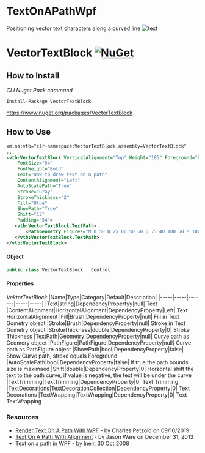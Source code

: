 # TextOnAPathWpf
Positioning vector text characters along a curved line
![text](https://raw.githubusercontent.com/vbobroff-app/TextOnAPathWpf/master/images/text_on_a_path.png)
# VectorTextBlock      [![NuGet](https://img.shields.io/nuget/v/VectorTextBlock.svg)](https://www.nuget.org/packages/VectorTextBlock)
## How to Install
*CLI  Nuget Pack command*
```
Install-Package VextorTextBlock
```
https://www.nuget.org/packages/VectorTextBlock
## How to Use
```xml
xmlns:vtb="clr-namespace:VectorTextBlock;assembly=VectorTextBlock"
...
<vtb:VectorTextBlock VerticalAlignment="Top" Height="185" Foreground="Blue"
    FontSize="54"
    FontWeight="Bold"
    Text="How to draw text on a path"
    ContentAlignment="Left" 
    AutoScalePath="True"  
    Stroke="Gray"
    StrokeThickness="2"
    Fill="Blue"
    ShowPath="True"
    Shift="12" 
    Padding="54">
   <vtb:VectorTextBlock.TextPath>
       <PathGeometry Figures="M 0 50 Q 25 60 50 50 Q 75 40 100 50 M 100 50 Z" />
   </vtb:VectorTextBlock.TextPath>
</vtb:VectorTextBlock>

```
#### Object

```cs
public class VectorTextBlock : Control
```

#### Properties 
*VektorTextBlock*
|Name|Type|Category|Default|Description|
|-----|-----|-------|-----|-----|
|Text|string|DependencyPropertyy|null| Text
|ContentAlignment|HorizontalAlignment|DependencyProperty|Left| Text HorizontalAlignment
|Fill|Brush|DependencyProperty|null| Fill in Text Gometry object
|Stroke|Brush|DependencyProperty|null| Stroke in Text Gometry object
|StrokeThickness|double|DependencyProperty|0| Stroke Thickness
|TextPath|Geometry|DependencyProperty|null| Curve path as Geomery object
|PathFigure|PathFigure|DependencyProperty|null| Curve path as PathFigure object
|ShowPath|bool|DependencyProperty|false| Show Curve path, stroke equals Foreground
|AutoScalePath|bool|DependencyProperty|false| If true the path bounds size is maximaed
|Shift|double|DependencyProperty|0| Horzontal shift the text to the path curve, if value is negative, the text will be under the curve
|TextTrimming|TextTrimming|DependencyProperty|0| Text Trimming 
|TextDecorations|TextDecorationCollection|DependencyProperty|0| Text Decorations
|TextWrapping|TextWrapping|DependencyProperty|0| Text TextWrapping

### Resources
* [Render Text On A Path With WPF][3] - by Charles Petzold on 09/10/2019
* [Text On A Path With Alignment][2] - by Jason Ware on December 31, 2013
* [Text on a path in WPF][1] - by lneir, 30 Oct 2008

[1]: https://www.codeproject.com/Articles/30090/Text-On-A-Path-in-WPF
[2]: http://blogs.interknowlogy.com/2013/12/31/4575/
[3]: https://docs.microsoft.com/en-us/archive/msdn-magazine/2008/december/foundations-render-text-on-a-path-with-wpf





